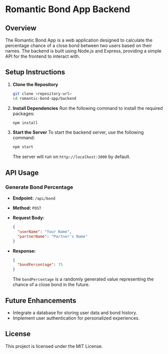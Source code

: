 # Romantic Bond App Backend

## Overview
The Romantic Bond App is a web application designed to calculate the percentage chance of a close bond between two users based on their names. The backend is built using Node.js and Express, providing a simple API for the frontend to interact with.

## Setup Instructions

1. **Clone the Repository**
   ```bash
   git clone <repository-url>
   cd romantic-bond-app/backend
   ```

2. **Install Dependencies**
   Run the following command to install the required packages:
   ```bash
   npm install
   ```

3. **Start the Server**
   To start the backend server, use the following command:
   ```bash
   npm start
   ```
   The server will run on `http://localhost:3000` by default.

## API Usage

### Generate Bond Percentage

- **Endpoint:** `/api/bond`
- **Method:** `POST`
- **Request Body:**
  ```json
  {
    "userName": "Your Name",
    "partnerName": "Partner's Name"
  }
  ```

- **Response:**
  ```json
  {
    "bondPercentage": 75
  }
  ```
  The `bondPercentage` is a randomly generated value representing the chance of a close bond in the future.

## Future Enhancements
- Integrate a database for storing user data and bond history.
- Implement user authentication for personalized experiences.

## License
This project is licensed under the MIT License.